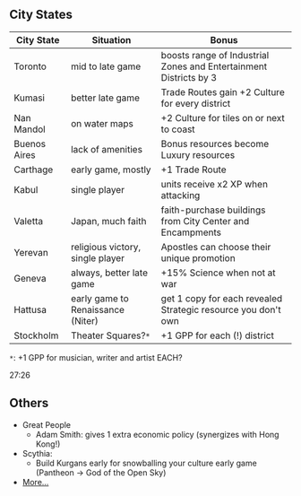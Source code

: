 ## City States

| City State | Situation | Bonus |
|--------------|--------------------|---------------------------------------------------------------------|
| Toronto | mid to late game | boosts range of Industrial Zones and Entertainment Districts by 3 |
| Kumasi | better late game | Trade Routes gain +2 Culture for every district |
| Nan Mandol | on water maps | +2 Culture for tiles on or next to coast |
| Buenos Aires | lack of amenities | Bonus resources become Luxury resources |
| Carthage | early game, mostly | +1 Trade Route |
| Kabul | single player | units receive x2 XP when attacking |
| Valetta | Japan, much faith | faith-purchase buildings from City Center and Encampments |
| Yerevan | religious victory, single player | Apostles can choose their unique promotion |
| Geneva | always, better late game | +15% Science when not at war |
| Hattusa | early game to Renaissance (Niter) | get 1 copy for each revealed Strategic resource you don't own |
| Stockholm | Theater Squares?`*` | +1 GPP for each (!) district |

`*`: +1 GPP for musician, writer and artist EACH?

27:26

## Others
* Great People
  * Adam Smith: gives 1 extra economic policy (synergizes with Hong Kong!)
* Scythia:
  * Build Kurgans early for snowballing your culture early game (Pantheon -> God of the Open Sky)
* [More...](https://www.youtube.com/playlist?list=PLQFX9B_9L4-me8e0IDeMdFq0eFI9k9TV7)  
